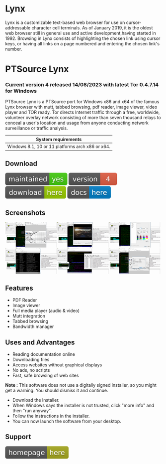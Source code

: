 # Lynx

Lynx is a customizable text-based web browser for use on cursor-addressable character cell terminals. As of January 2019, it is the oldest web browser still in general use and active development,having started in 1992. Browsing in Lynx consists of highlighting the chosen link using cursor keys, or having all links on a page numbered and entering the chosen link's number.

# PTSource Lynx
### Current version 4 released 14/08/2023 with latest Tor 0.4.7.14 for Windows

PTSource Lynx is a PTSource port for Windows x86 and x64 of the famous Lynx browser with mutt, tabbed browsing, pdf reader, image viewer, video player and TOR ready. Tor directs Internet traffic through a free, worldwide, volunteer overlay network consisting of more than seven thousand relays to conceal a user's location and usage from anyone conducting network surveillance or traffic analysis. 

|  System requirements  |  
|         :---:         | 
| Windows 8.1, 10 or 11 platforms arch x86 or x64. | 

## Download

[![Maintenance](/images/maintained.svg)](https://wiki.ptsource.eu/soft/ptlynx/start)  [![You can download here.](/images/version-4-red.svg)](https://wiki.ptsource.eu/files)  [![You can download here.](/images/download-here-green.svg)](https://wiki.ptsource.eu/files) [![Help here.](/images/docs-here-blue.svg)](https://wiki.ptsource.eu/soft/ptlynx/start)

## Screenshots

<img src="https://raw.githubusercontent.com/ptsource/PTLynx/master/images/01.PNG" width="33%"><img src="https://raw.githubusercontent.com/ptsource/PTLynx/master/images/02.PNG" width="33%"><img src="https://raw.githubusercontent.com/ptsource/PTLynx/master/images/03.PNG" width="33%">
<img src="https://raw.githubusercontent.com/ptsource/PTLynx/master/images/04.PNG" width="33%"><img src="https://raw.githubusercontent.com/ptsource/PTLynx/master/images/05.PNG" width="33%"><img src="https://raw.githubusercontent.com/ptsource/PTLynx/master/images/06.PNG" width="33%">

## Features 

* PDF Reader
* Image viewer
* Full media player (audio & video)
* Mutt integration
* Tabbed browsing
* Bandwidth manager

## Uses and Advantages 

* Reading documentation online
* Downloading files
* Access websites without graphical displays
* No ads, no scripts
* Fast, safe browsing of web sites

**Note :** This software does not use a digitally signed installer, so
you might get a warning. You should dismiss it and continue.

-   Download the Installer.
-   When Windows says the installer is not trusted, click "more info"
    and then "run anyway".
-   Follow the instructions in the installer.
-   You can now launch the software from your desktop.

## Support

[![Visit homepage.](/images/homepage-here-yellowgreen.svg)](https://wiki.ptsource.eu/soft/ptlynx/start)

